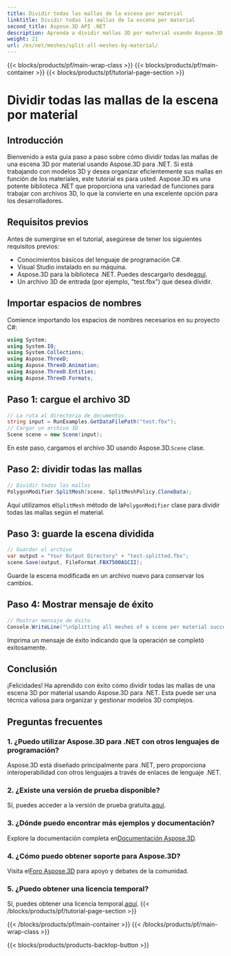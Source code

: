 ```yaml
---
title: Dividir todas las mallas de la escena por material
linktitle: Dividir todas las mallas de la escena por material
second_title: Aspose.3D API .NET
description: Aprenda a dividir mallas 3D por material usando Aspose.3D para .NET. Siga nuestra guía paso a paso para una organización y gestión eficiente de modelos 3D.
weight: 21
url: /es/net/meshes/split-all-meshes-by-material/
---
```


{{< blocks/products/pf/main-wrap-class >}}
{{< blocks/products/pf/main-container >}}
{{< blocks/products/pf/tutorial-page-section >}}

# Dividir todas las mallas de la escena por material

## Introducción
Bienvenido a esta guía paso a paso sobre cómo dividir todas las mallas de una escena 3D por material usando Aspose.3D para .NET. Si está trabajando con modelos 3D y desea organizar eficientemente sus mallas en función de los materiales, este tutorial es para usted. Aspose.3D es una potente biblioteca .NET que proporciona una variedad de funciones para trabajar con archivos 3D, lo que la convierte en una excelente opción para los desarrolladores.
## Requisitos previos
Antes de sumergirse en el tutorial, asegúrese de tener los siguientes requisitos previos:
- Conocimientos básicos del lenguaje de programación C#.
- Visual Studio instalado en su máquina.
-  Aspose.3D para la biblioteca .NET. Puedes descargarlo desde[aquí](https://releases.aspose.com/3d/net/).
- Un archivo 3D de entrada (por ejemplo, "test.fbx") que desea dividir.
## Importar espacios de nombres
Comience importando los espacios de nombres necesarios en su proyecto C#:
```csharp
using System;
using System.IO;
using System.Collections;
using Aspose.ThreeD;
using Aspose.ThreeD.Animation;
using Aspose.ThreeD.Entities;
using Aspose.ThreeD.Formats;
```
## Paso 1: cargue el archivo 3D
```csharp
// La ruta al directorio de documentos.
string input = RunExamples.GetDataFilePath("test.fbx");
// Cargar un archivo 3D
Scene scene = new Scene(input);
```
 En este paso, cargamos el archivo 3D usando Aspose.3D.`Scene` clase.
## Paso 2: dividir todas las mallas
```csharp
// Dividir todas las mallas
PolygonModifier.SplitMesh(scene, SplitMeshPolicy.CloneData);
```
 Aquí utilizamos el`SplitMesh` método de la`PolygonModifier` clase para dividir todas las mallas según el material.
## Paso 3: guarde la escena dividida
```csharp
// Guardar el archivo
var output = "Your Output Directory" + "test-splitted.fbx";
scene.Save(output, FileFormat.FBX7500ASCII);
```
Guarde la escena modificada en un archivo nuevo para conservar los cambios.
## Paso 4: Mostrar mensaje de éxito
```csharp
// Mostrar mensaje de éxito
Console.WriteLine("\nSplitting all meshes of a scene per material successfully.\nFile saved at " + output);
```
Imprima un mensaje de éxito indicando que la operación se completó exitosamente.
## Conclusión
¡Felicidades! Ha aprendido con éxito cómo dividir todas las mallas de una escena 3D por material usando Aspose.3D para .NET. Esta puede ser una técnica valiosa para organizar y gestionar modelos 3D complejos.
## Preguntas frecuentes
### 1. ¿Puedo utilizar Aspose.3D para .NET con otros lenguajes de programación?
Aspose.3D está diseñado principalmente para .NET, pero proporciona interoperabilidad con otros lenguajes a través de enlaces de lenguaje .NET.
### 2. ¿Existe una versión de prueba disponible?
 Sí, puedes acceder a la versión de prueba gratuita.[aquí](https://releases.aspose.com/).
### 3. ¿Dónde puedo encontrar más ejemplos y documentación?
 Explore la documentación completa en[Documentación Aspose.3D](https://reference.aspose.com/3d/net/).
### 4. ¿Cómo puedo obtener soporte para Aspose.3D?
 Visita el[Foro Aspose.3D](https://forum.aspose.com/c/3d/18) para apoyo y debates de la comunidad.
### 5. ¿Puedo obtener una licencia temporal?
 Sí, puedes obtener una licencia temporal.[aquí](https://purchase.aspose.com/temporary-license/).
{{< /blocks/products/pf/tutorial-page-section >}}

{{< /blocks/products/pf/main-container >}}
{{< /blocks/products/pf/main-wrap-class >}}

{{< blocks/products/products-backtop-button >}}
